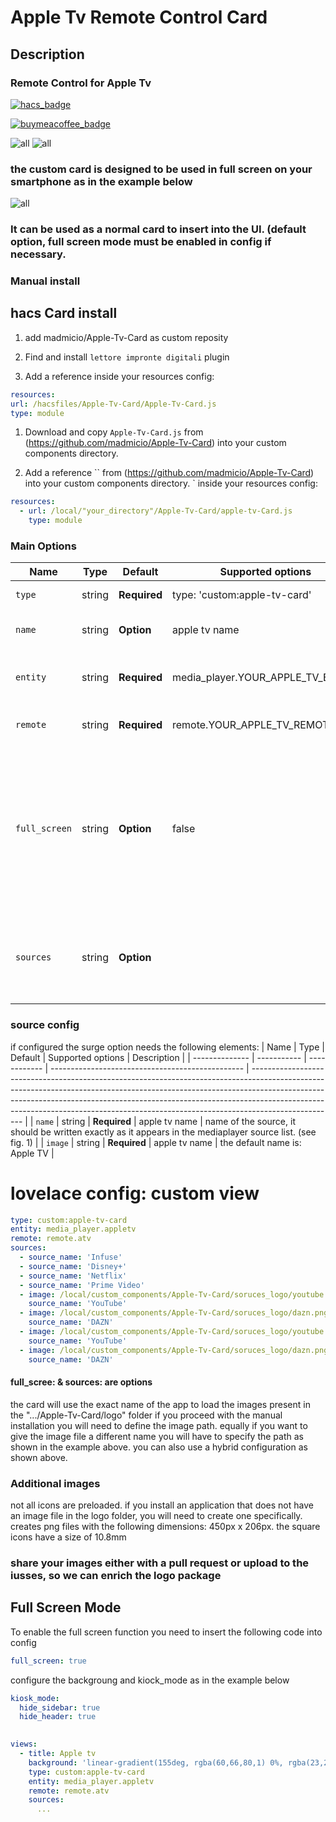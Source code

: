 # Apple Tv Remote Control Card

## Description
### Remote Control for Apple Tv 
[![hacs_badge](https://img.shields.io/badge/HACS-Custom-41BDF5.svg?style=for-the-badge)](https://github.com/hacs/integration)

[![buymeacoffee_badge](https://img.shields.io/badge/Donate-buymeacoffe-ff813f?style=flat)](https://www.buymeacoffee.com/madmicio)

![all](example/remote_1.png)
![all](example/remote_list.png)

### the custom card is designed to be used in full screen on your smartphone as in the example below

![all](example/smartphone.jpg)

### It can be used as a normal card to insert into the UI. (default option, full screen mode must be enabled in config if necessary.

### Manual install


## hacs Card install
1. add madmicio/Apple-Tv-Card as custom reposity

2. Find and install `lettore impronte digitali` plugin

3. Add a reference  inside your resources config:

  ```yaml
resources:
url: /hacsfiles/Apple-Tv-Card/Apple-Tv-Card.js
type: module
```

1. Download and copy `Apple-Tv-Card.js` from (https://github.com/madmicio/Apple-Tv-Card) into your custom components  directory.

2. Add a reference `` from (https://github.com/madmicio/Apple-Tv-Card) into your custom components  directory.
` inside your resources config:

  ```yaml
  resources:
    - url: /local/"your_directory"/Apple-Tv-Card/apple-tv-Card.js
      type: module
  ```

  ### Main Options
| Name | Type | Default | Supported options | Description |
| -------------- | ----------- | ------------ | ------------------------------------------------ | --------------------------------------------------------------------------------------------------------------------------------------------------------------------------------------------------------------------------------------------------------------------------------------------------------------------------------------------- |
| `type` | string | **Required** | type: 'custom:apple-tv-card' | Type of the card |
| `name` | string | **Option** | apple tv name | the default name is: Apple TV |
| `entity` | string | **Required** | media_player.YOUR_APPLE_TV_ENTITY | the apple tv media player entity |
| `remote` | string | **Required** | remote.YOUR_APPLE_TV_REMOTE | the apple tv remote enetity |
| `full_screen` | string | **Option** | false  | sets the appearance of the card. by default the card is displayed as a normal card. if = true, the card will be set up for full screen display |
| `sources` | string | **Option**  |  | configures the list of quick access sources. maximum number 6. |

  ### source config
  if configured the surge option needs the following elements:
| Name | Type | Default | Supported options | Description |
| -------------- | ----------- | ------------ | ------------------------------------------------ | --------------------------------------------------------------------------------------------------------------------------------------------------------------------------------------------------------------------------------------------------------------------------------------------------------------------------------------------- |
| `name` | string | **Required** | apple tv name | name of the source, it should be written exactly as it appears in the mediaplayer source list. (see fig. 1) |
| `image` | string | **Required** | apple tv name | the default name is: Apple TV |

# lovelace config: custom view
```yaml
type: custom:apple-tv-card
entity: media_player.appletv
remote: remote.atv
sources:
  - source_name: 'Infuse'
  - source_name: 'Disney+'
  - source_name: 'Netflix'
  - source_name: 'Prime Video'
  - image: /local/custom_components/Apple-Tv-Card/soruces_logo/youtube.png
    source_name: 'YouTube'
  - image: /local/custom_components/Apple-Tv-Card/soruces_logo/dazn.png
    source_name: 'DAZN'
  - image: /local/custom_components/Apple-Tv-Card/soruces_logo/youtube.png
    source_name: 'YouTube'
  - image: /local/custom_components/Apple-Tv-Card/soruces_logo/dazn.png
    source_name: 'DAZN'
```
#### full_scree: & sources: are options
the card will use the exact name of the app to load the images present in the ".../Apple-Tv-Card/logo" folder
if you proceed with the manual installation you will need to define the image path.
equally if you want to give the image file a different name you will have to specify the path as shown in the example above.
you can also use a hybrid configuration as shown above.

 ### Additional images
not all icons are preloaded. if you install an application that does not have an image file in the logo folder, you will need to create one specifically.
creates png files with the following dimensions: 450px x 206px.
the square icons have a size of 10.8mm
### share your images either with a pull request or upload to the iusses, so we can enrich the logo package

## Full Screen Mode
To enable the full screen function you need to insert the following code into config

```yaml
full_screen: true
```
configure the backgroung and kiock_mode as in the example below

```yaml
kiosk_mode:
  hide_sidebar: true
  hide_header: true
      

views:
  - title: Apple tv
    background: 'linear-gradient(155deg, rgba(60,66,80,1) 0%, rgba(23,26,37,1) 42%, rgba(21,25,35,1) 100%)'
    type: custom:apple-tv-card
    entity: media_player.appletv
    remote: remote.atv
    sources:
      ...
```